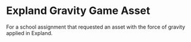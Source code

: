 # Expland Gravity Game Asset

For a school assignment that requested an asset with the force of gravity applied in Expland.
